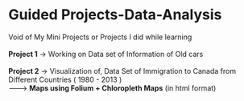 # Guided Projects-Data-Analysis
Void of My Mini Projects or Projects I did while learning
<br/>
<br/>
**Project 1** -> Working on Data set of Information of Old cars
<br/>
<br/>
**Project 2** -> Visualization of, Data Set of Immigration to Canada from Different Countries ( 1980 - 2013 ) <br/>
---> **Maps using Folium + Chloropleth Maps** (in html format)
<br/>
<br/>

